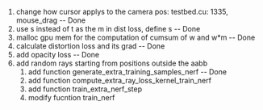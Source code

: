 1. change how cursor applys to the camera pos: testbed.cu: 1335, mouse_drag -- Done
2. use s instead of t as the m in dist loss, define s -- Done
3. malloc gpu mem for the computation of cumsum of w and w*m -- Done
4. calculate distortion loss and its grad -- Done
5. add opacity loss -- Done
6. add random rays starting from positions outside the aabb
   1. add function generate_extra_training_samples_nerf -- Done
   2. add function compute_extra_ray_loss_kernel_train_nerf
   3. add function train_extra_nerf_step
   4. modify fucntion train_nerf
